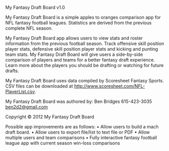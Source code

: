 My Fantasy Draft Board v1.0

My Fantasy Draft Board is a simple apples to oranges comparison app for NFL fantasy football leagues. Statistics are derived from the previous complete NFL season.

My Fantasy Draft Board app allows users to view stats and roster information from the previous football season. Track offensive skill position player stats, defensive skill position player stats and kicking and punting team stats. My Fantasy Draft Board will give users a side-by-side comparison of players and teams for a better fantasy draft experience. Learn more about the players you should be drafting or watching for future drafts.

My Fantasy Draft Board uses data compiled by Scoresheet Fantasy Sports. CSV files can be downloaded at http://www.scoresheet.com/NFL-PlayerList.csv.

My Fantasy Draft Board was authored by:
Ben Bridges
615-423-3035
ben2d2@gmail.com

Copyright © 2012 My Fantasy Draft Board

Possible app improvements are as follows:
• Allow users to build a mach draft board.
• Allow users to export file/list to text file or PDF
• Allow multiple users and team comparisons
• Fully interactive fantasy football league app with current season win-loss comparisons


